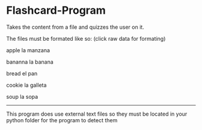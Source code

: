 # Flashcard-Program
Takes the content from a file and quizzes the user on it.


The files must be formated like so: (click raw data for formating)

apple
la manzana

bananna
la banana

bread
el pan

cookie
la galleta

soup
la sopa

_____________________________________

This program does use external text files so they must be located in your python folder for the program to detect them
